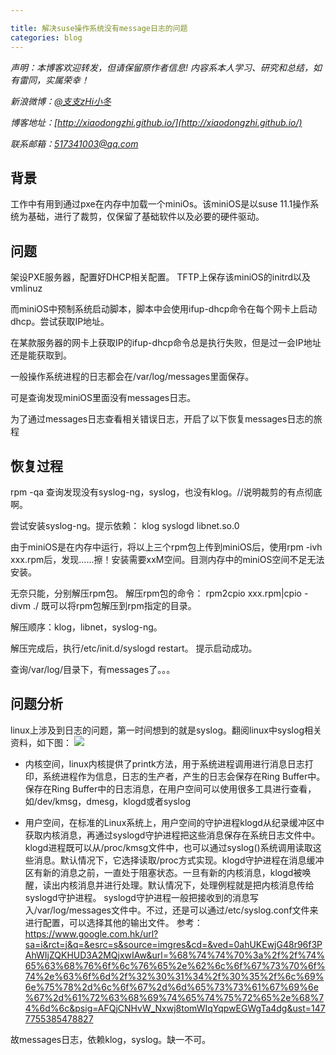 ```yaml
---

title: 解决suse操作系统没有message日志的问题
categories: blog
---
```

*声明：本博客欢迎转发，但请保留原作者信息! 内容系本人学习、研究和总结，如有雷同，实属荣幸！*
 
*新浪微博：[@支支zHi小冬](http://weibo.com/u/1596536485/home?wvr=5)*

*博客地址：[http://xiaodongzhi.github.io/](http://xiaodongzhi.github.io/)*

*联系邮箱：517341003@qq.com*

 


## 背景

工作中有用到通过pxe在内存中加载一个miniOs。该miniOS是以suse 11.1操作系统为基础，进行了裁剪，仅保留了基础软件以及必要的硬件驱动。

## 问题

架设PXE服务器，配置好DHCP相关配置。
TFTP上保存该miniOS的initrd以及vmlinuz

而miniOS中预制系统启动脚本，脚本中会使用ifup-dhcp命令在每个网卡上启动dhcp。尝试获取IP地址。

在某款服务器的网卡上获取IP的ifup-dhcp命令总是执行失败，但是过一会IP地址还是能获取到。

一般操作系统进程的日志都会在/var/log/messages里面保存。

可是查询发现miniOS里面没有messages日志。

为了通过messages日志查看相关错误日志，开启了以下恢复messages日志的旅程

## 恢复过程 ##
rpm -qa 查询发现没有syslog-ng，syslog，也没有klog。//说明裁剪的有点彻底啊。

尝试安装syslog-ng。提示依赖：
klog
syslogd
libnet.so.0

由于miniOS是在内存中运行，将以上三个rpm包上传到miniOS后，使用rpm -ivh xxx.rpm后，发现......擦！安装需要xxM空间。目测内存中的miniOS空间不足无法安装。

无奈只能，分别解压rpm包。
解压rpm包的命令：
rpm2cpio  xxx.rpm|cpio -divm ./
既可以将rpm包解压到rpm指定的目录。

解压顺序：klog，libnet，syslog-ng。

解压完成后，执行/etc/init.d/syslogd restart。
提示启动成功。

查询/var/log/目录下，有messages了。。。


## 问题分析 ##
linux上涉及到日志的问题，第一时间想到的就是syslog。翻阅linux中syslog相关资料，如下图：
![](http://i.imgur.com/hjdRMZ7.png)



- 内核空间，linux内核提供了printk方法，用于系统进程调用进行消息日志打印，系统进程作为信息，日志的生产者，产生的日志会保存在Ring Buffer中。保存在Ring Buffer中的日志消息，在用户空间可以使用很多工具进行查看，如/dev/kmsg，dmesg，klogd或者syslog

- 用户空间，在标准的Linux系统上，用户空间的守护进程klogd从纪录缓冲区中获取内核消息，再通过syslogd守护进程把这些消息保存在系统日志文件中。klogd进程既可以从/proc/kmsg文件中，也可以通过syslog()系统调用读取这些消息。默认情况下，它选择读取/proc方式实现。klogd守护进程在消息缓冲区有新的消息之前，一直处于阻塞状态。一旦有新的内核消息，klogd被唤醒，读出内核消息并进行处理。默认情况下，处理例程就是把内核消息传给syslogd守护进程。
syslogd守护进程一般把接收到的消息写入/var/log/messages文件中。不过，还是可以通过/etc/syslog.conf文件来进行配置，可以选择其他的输出文件。
参考：https://www.google.com.hk/url?sa=i&rct=j&q=&esrc=s&source=imgres&cd=&ved=0ahUKEwjG48r96f3PAhWIjZQKHUD3A2MQjxwIAw&url=%68%74%74%70%3a%2f%2f%74%65%63%68%76%6f%6c%76%65%2e%62%6c%6f%67%73%70%6f%74%2e%63%6f%6d%2f%32%30%31%34%2f%30%35%2f%6c%69%6e%75%78%2d%6c%6f%67%2d%6d%65%73%73%61%67%69%6e%67%2d%61%72%63%68%69%74%65%74%75%72%65%2e%68%74%6d%6c&psig=AFQjCNHvW_Nxwj8tomWIqYqpwEGWgTa4dg&ust=1477755385478827

故messages日志，依赖klog，syslog。缺一不可。